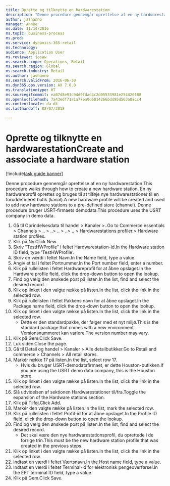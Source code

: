 ```yaml
--- 
title: Oprette og tilknytte en hardwarestation
description: "Denne procedure gennemgår oprettelse af en ny hardwarestation."
author: jashanno
manager: AnnBe
ms.date: 11/14/2016
ms.topic: business-process
ms.prod: 
ms.service: dynamics-365-retail
ms.technology: 
audience: Application User
ms.reviewer: josaw
ms.search.scope: Operations, Retail
ms.search.region: Global
ms.search.industry: Retail
ms.author: jashanno
ms.search.validFrom: 2016-06-30
ms.dyn365.ops.version: AX 7.0.0
ms.translationtype: HT
ms.sourcegitcommit: ea07d8e91c94d9fdad4c2d05533981e254420188
ms.openlocfilehash: 7a43edf71a1a77ea0d6014266bdd95d563a08cc4
ms.contentlocale: da-dk
ms.lasthandoff: 02/07/2018

---
```

# <a name="create-and-associate-a-hardware-station"></a><span data-ttu-id="c0f31-103">Oprette og tilknytte en hardwarestation</span><span class="sxs-lookup"><span data-stu-id="c0f31-103">Create and associate a hardware station</span></span>

[!include[task guide banner](../includes/task-guide-banner.md)]

<span data-ttu-id="c0f31-104">Denne procedure gennemgår oprettelse af en ny hardwarestation.</span><span class="sxs-lookup"><span data-stu-id="c0f31-104">This procedure walks through how to create a new hardware station.</span></span> <span data-ttu-id="c0f31-105">En ny hardwareprofil oprettes og bruges til at tilføje nye hardwarestationer til en foruddefineret butik (kanal).</span><span class="sxs-lookup"><span data-stu-id="c0f31-105">A new hardware profile will be created and used to add new hardware stations to a pre-defined store (channel).</span></span> <span data-ttu-id="c0f31-106">Denne procedure bruger USRT-firmaets demodata.</span><span class="sxs-lookup"><span data-stu-id="c0f31-106">This procedure uses the USRT company in demo data.</span></span>

1. <span data-ttu-id="c0f31-107">Gå til Oprindelsesdata til handel > Kanaler >..</span><span class="sxs-lookup"><span data-stu-id="c0f31-107">Go to Commerce essentials > Channels > ..</span></span> <span data-ttu-id="c0f31-108">> ..</span><span class="sxs-lookup"><span data-stu-id="c0f31-108">> ..</span></span> <span data-ttu-id="c0f31-109">> ..</span><span class="sxs-lookup"><span data-stu-id="c0f31-109">> ..</span></span> <span data-ttu-id="c0f31-110">> Hardwarestations profiler.</span><span class="sxs-lookup"><span data-stu-id="c0f31-110">> Hardware station profiles.</span></span>
2. <span data-ttu-id="c0f31-111">Klik på Ny.</span><span class="sxs-lookup"><span data-stu-id="c0f31-111">Click New.</span></span>
3. <span data-ttu-id="c0f31-112">Skriv "TestHWProfile" i feltet Hardwarestation-id.</span><span class="sxs-lookup"><span data-stu-id="c0f31-112">In the Hardware station ID field, type 'TestHWProfile'.</span></span>
4. <span data-ttu-id="c0f31-113">Skriv en værdi i feltet Navn.</span><span class="sxs-lookup"><span data-stu-id="c0f31-113">In the Name field, type a value.</span></span>
5. <span data-ttu-id="c0f31-114">Angiv et tal i feltet Portnummer.</span><span class="sxs-lookup"><span data-stu-id="c0f31-114">In the Port number field, enter a number.</span></span>
6. <span data-ttu-id="c0f31-115">Klik på rullelisten i feltet Hardwareprofil for at åbne opslaget.</span><span class="sxs-lookup"><span data-stu-id="c0f31-115">In the Hardware profile field, click the drop-down button to open the lookup.</span></span>
7. <span data-ttu-id="c0f31-116">Find og vælg den ønskede post på listen.</span><span class="sxs-lookup"><span data-stu-id="c0f31-116">In the list, find and select the desired record.</span></span>
8. <span data-ttu-id="c0f31-117">Klik op linket i den valgte række på listen.</span><span class="sxs-lookup"><span data-stu-id="c0f31-117">In the list, click the link in the selected row.</span></span>
9. <span data-ttu-id="c0f31-118">Klik på rullelisten i feltet Pakkens navn for at åbne opslaget.</span><span class="sxs-lookup"><span data-stu-id="c0f31-118">In the Package name field, click the drop-down button to open the lookup.</span></span>
10. <span data-ttu-id="c0f31-119">Klik op linket i den valgte række på listen.</span><span class="sxs-lookup"><span data-stu-id="c0f31-119">In the list, click the link in the selected row.</span></span>
    * <span data-ttu-id="c0f31-120">Dette er den standardpakke, der følger med et nyt miljø.</span><span class="sxs-lookup"><span data-stu-id="c0f31-120">This is the standard package that comes with a new environment.</span></span> <span data-ttu-id="c0f31-121">Versionsnummeret kan variere.</span><span class="sxs-lookup"><span data-stu-id="c0f31-121">The version number may vary.</span></span>  
11. <span data-ttu-id="c0f31-122">Klik på Gem.</span><span class="sxs-lookup"><span data-stu-id="c0f31-122">Click Save.</span></span>
12. <span data-ttu-id="c0f31-123">Luk siden.</span><span class="sxs-lookup"><span data-stu-id="c0f31-123">Close the page.</span></span>
13. <span data-ttu-id="c0f31-124">Gå til Detail og handel > Kanaler > Alle detailbutikker.</span><span class="sxs-lookup"><span data-stu-id="c0f31-124">Go to Retail and commerce > Channels > All retail stores.</span></span>
14. <span data-ttu-id="c0f31-125">Markér række 17 på listen.</span><span class="sxs-lookup"><span data-stu-id="c0f31-125">In the list, select row 17.</span></span>
    * <span data-ttu-id="c0f31-126">Hvis du bruger USRT-demodatafirmaet, er dette Houston-butikken.</span><span class="sxs-lookup"><span data-stu-id="c0f31-126">If you are using the USRT demo data company, this is the Houston store.</span></span>  
15. <span data-ttu-id="c0f31-127">Klik op linket i den valgte række på listen.</span><span class="sxs-lookup"><span data-stu-id="c0f31-127">In the list, click the link in the selected row.</span></span>
16. <span data-ttu-id="c0f31-128">Slå udvidelsen af sektionen Hardwarestationer til/fra.</span><span class="sxs-lookup"><span data-stu-id="c0f31-128">Toggle the expansion of the Hardware stations section.</span></span>
17. <span data-ttu-id="c0f31-129">Klik på Tilføj.</span><span class="sxs-lookup"><span data-stu-id="c0f31-129">Click Add.</span></span>
18. <span data-ttu-id="c0f31-130">Markér den valgte række på listen.</span><span class="sxs-lookup"><span data-stu-id="c0f31-130">In the list, mark the selected row.</span></span>
19. <span data-ttu-id="c0f31-131">Klik på rullelisten i feltet Profil-id for at åbne opslaget.</span><span class="sxs-lookup"><span data-stu-id="c0f31-131">In the Profile ID field, click the drop-down button to open the lookup.</span></span>
20. <span data-ttu-id="c0f31-132">Find og vælg den ønskede post på listen.</span><span class="sxs-lookup"><span data-stu-id="c0f31-132">In the list, find and select the desired record.</span></span>
    * <span data-ttu-id="c0f31-133">Det skal være den nye hardwarestationsprofil, du oprettede i de forrige trin.</span><span class="sxs-lookup"><span data-stu-id="c0f31-133">This must be the new hardware station profile that was created in the previous steps.</span></span>  
21. <span data-ttu-id="c0f31-134">Klik op linket i den valgte række på listen.</span><span class="sxs-lookup"><span data-stu-id="c0f31-134">In the list, click the link in the selected row.</span></span>
22. <span data-ttu-id="c0f31-135">Indtast en værdi i feltet Værtsnavn.</span><span class="sxs-lookup"><span data-stu-id="c0f31-135">In the Host name field, type a value.</span></span>
23. <span data-ttu-id="c0f31-136">Indtast en værdi i feltet Terminal-id for elektronisk pengeoverførsel.</span><span class="sxs-lookup"><span data-stu-id="c0f31-136">In the EFT terminal ID field, type a value.</span></span>
24. <span data-ttu-id="c0f31-137">Klik på Gem.</span><span class="sxs-lookup"><span data-stu-id="c0f31-137">Click Save.</span></span>


